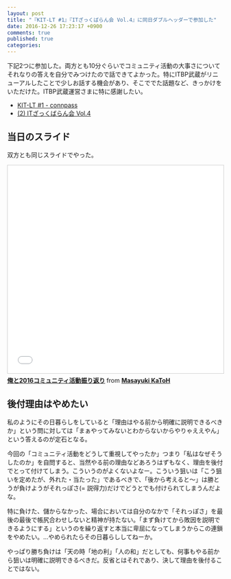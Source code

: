 ```yaml
---
layout: post
title: "『KIT-LT #1』『ITざっくばらん会 Vol.4』に同日ダブルヘッダーで参加した"
date: 2016-12-26 17:23:17 +0900
comments: true
published: true
categories: 
---
```


下記2つに参加した。両方とも10分ぐらいでコミュニティ活動の大事さについてそれなりの答えを自分でみつけたので話できてよかった。特にITBP武蔵がリニューアルしたことで少しお話する機会があり、そこででた話題など、きっかけをいただけた。ITBP武蔵運営さまに特に感謝したい。

- [KIT-LT #1 - connpass](https://kitlt.connpass.com/event/45147/)
- [(2) ITざっくばらん会 Vol.4](https://www.facebook.com/events/1813317115593465/)


## 当日のスライド

双方とも同じスライドでやった。

<iframe src="//www.slideshare.net/slideshow/embed_code/key/g0kWdda9uGRux" width="595" height="485" frameborder="0" marginwidth="0" marginheight="0" scrolling="no" style="border:1px solid #CCC; border-width:1px; margin-bottom:5px; max-width: 100%;" allowfullscreen> </iframe> <div style="margin-bottom:5px"> <strong> <a href="//www.slideshare.net/pharaohkj/2016-70405836" title="俺と2016コミュニティ活動振り返り" target="_blank">俺と2016コミュニティ活動振り返り</a> </strong> from <strong><a target="_blank" href="//www.slideshare.net/pharaohkj">Masayuki KaToH</a></strong> </div>


## 後付理由はやめたい

私のようにその日暮らしをしていると「理由はやる前から明確に説明できるべきか」という問に対しては「まぁやってみないとわからないからやりゃええやん」という答えるのが定石となる。

今回の「コミュニティ活動をどうして重視してやったか」つまり「私はなぜそうしたのか」を自問すると、当然やる前の理由などあろうはずもなく、理由を後付でとって付けてしまう。こういうのがよくないよなー。こういう狙いは「こう狙いを定めたが、外れた・当たった」であるべきで、「後から考えると〜」は勝とうが負けようがそれっぽさ(= 説得力)だけでどうとでも付けられてしまうんだよな。

特に負けた、儲からなかった、場合においては自分のなかで「それっぽさ」を最後の最後で帳尻合わせしないと精神が持たない。「まず負けてから敗因を説明できるようにする」というのを繰り返すと本当に卑屈になってしまうからこの連鎖をやめたい。…やめられたらその日暮らししてねーか。

やっぱり勝ち負けは「天の時「地の利」「人の和」だとしても、何事もやる前から狙いは明確に説明できるべきだ。反省とはそれであり、決して理由を後付ることではない。
